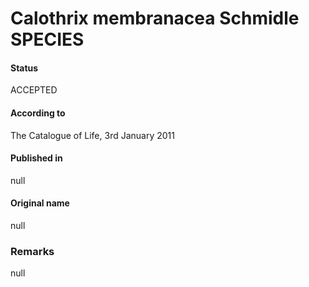 # Calothrix membranacea Schmidle SPECIES

#### Status
ACCEPTED

#### According to
The Catalogue of Life, 3rd January 2011

#### Published in
null

#### Original name
null

### Remarks
null
